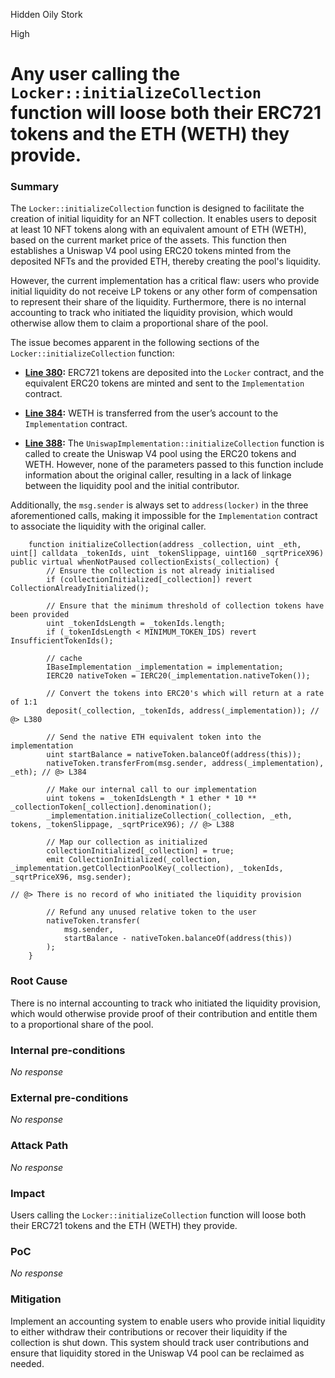 Hidden Oily Stork

High

# Any user calling the `Locker::initializeCollection` function will loose both their ERC721 tokens and the ETH (WETH) they provide.

### Summary

The `Locker::initializeCollection` function is designed to facilitate the creation of initial liquidity for an NFT collection. It enables users to deposit at least 10 NFT tokens along with an equivalent amount of ETH (WETH), based on the current market price of the assets. This function then establishes a Uniswap V4 pool using ERC20 tokens minted from the deposited NFTs and the provided ETH, thereby creating the pool's liquidity.

However, the current implementation has a critical flaw: users who provide initial liquidity do not receive LP tokens or any other form of compensation to represent their share of the liquidity. Furthermore, there is no internal accounting to track who initiated the liquidity provision, which would otherwise allow them to claim a proportional share of the pool.

The issue becomes apparent in the following sections of the `Locker::initializeCollection` function:

- **[Line 380](https://github.com/sherlock-audit/2024-08-flayer/blob/main/flayer/src/contracts/Locker.sol#L380):** ERC721 tokens are deposited into the `Locker` contract, and the equivalent ERC20 tokens are minted and sent to the `Implementation` contract.

- **[Line 384](https://github.com/sherlock-audit/2024-08-flayer/blob/main/flayer/src/contracts/Locker.sol#L384):** WETH is transferred from the user’s account to the `Implementation` contract.

- **[Line 388](https://github.com/sherlock-audit/2024-08-flayer/blob/main/flayer/src/contracts/Locker.sol#L388):** The `UniswapImplementation::initializeCollection` function is called to create the Uniswap V4 pool using the ERC20 tokens and WETH. However, none of the parameters passed to this function include information about the original caller, resulting in a lack of linkage between the liquidity pool and the initial contributor.

Additionally, the `msg.sender` is always set to `address(locker)` in the three aforementioned calls, making it impossible for the `Implementation` contract to associate the liquidity with the original caller.

```solidity
    function initializeCollection(address _collection, uint _eth, uint[] calldata _tokenIds, uint _tokenSlippage, uint160 _sqrtPriceX96) public virtual whenNotPaused collectionExists(_collection) {
        // Ensure the collection is not already initialised
        if (collectionInitialized[_collection]) revert CollectionAlreadyInitialized();

        // Ensure that the minimum threshold of collection tokens have been provided
        uint _tokenIdsLength = _tokenIds.length;
        if (_tokenIdsLength < MINIMUM_TOKEN_IDS) revert InsufficientTokenIds();

        // cache
        IBaseImplementation _implementation = implementation;
        IERC20 nativeToken = IERC20(_implementation.nativeToken());

        // Convert the tokens into ERC20's which will return at a rate of 1:1
        deposit(_collection, _tokenIds, address(_implementation)); // @> L380

        // Send the native ETH equivalent token into the implementation
        uint startBalance = nativeToken.balanceOf(address(this));
        nativeToken.transferFrom(msg.sender, address(_implementation), _eth); // @> L384

        // Make our internal call to our implementation
        uint tokens = _tokenIdsLength * 1 ether * 10 ** _collectionToken[_collection].denomination();
        _implementation.initializeCollection(_collection, _eth, tokens, _tokenSlippage, _sqrtPriceX96); // @> L388

        // Map our collection as initialized
        collectionInitialized[_collection] = true;
        emit CollectionInitialized(_collection, _implementation.getCollectionPoolKey(_collection), _tokenIds, _sqrtPriceX96, msg.sender);

// @> There is no record of who initiated the liquidity provision

        // Refund any unused relative token to the user
        nativeToken.transfer(
            msg.sender,
            startBalance - nativeToken.balanceOf(address(this))
        );
    }
```

### Root Cause

There is no internal accounting to track who initiated the liquidity provision, which would otherwise provide proof of their contribution and entitle them to a proportional share of the pool.

### Internal pre-conditions

_No response_

### External pre-conditions

_No response_

### Attack Path

_No response_

### Impact

Users calling the `Locker::initializeCollection` function will loose both their ERC721 tokens and the ETH (WETH) they provide.

### PoC

_No response_

### Mitigation

Implement an accounting system to enable users who provide initial liquidity to either withdraw their contributions or recover their liquidity if the collection is shut down. This system should track user contributions and ensure that liquidity stored in the Uniswap V4 pool can be reclaimed as needed.